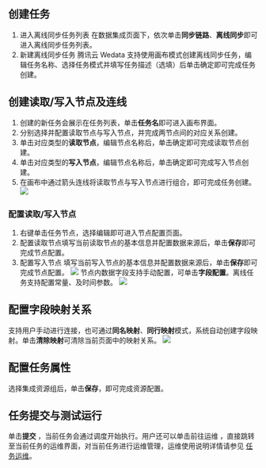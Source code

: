 ﻿## 创建任务
1. 进入离线同步任务列表
在数据集成页面下，依次单击**同步链路**、**离线同步**即可进入离线同步任务列表。
2. 新建离线同步任务
腾讯云 Wedata 支持使用画布模式创建离线同步任务，编辑任务名称、选择任务模式并填写任务描述（选填）后单击确定即可完成任务创建。

## 创建读取/写入节点及连线
1. 创建的新任务会展示在任务列表，单击**任务名**即可进入画布界面。
2. 分别选择并配置读取节点与写入节点，并完成两节点间的对应关系创建。
3. 单击对应类型的**读取节点**，编辑节点名称后，单击确定即可完成读取节点创建。
4. 单击对应类型的**写入节点**，编辑节点名称后，单击确定即可完成写入节点创建。
5. 在画布中通过箭头连线将读取节点与写入节点进行组合，即可完成任务创建。
![](https://qcloudimg.tencent-cloud.cn/raw/6d84f7b79bf16aee1725c86631c0dee9.png)

### 配置读取/写入节点
1. 右键单击任务节点，选择编辑即可进入节点配置页面。
2. 配置读取节点填写当前读取节点的基本信息并配置数据来源后，单击**保存**即可完成节点配置。
3. 配置写入节点
填写当前写入节点的基本信息并配置数据来源后，单击**保存**即可完成节点配置。
![](https://qcloudimg.tencent-cloud.cn/raw/2132f1afe2cc1455ba155038caa6c58a.png)
节点内数据字段支持手动配置，可单击**字段配置**。离线任务支持配置常量、及时间参数。
![](https://qcloudimg.tencent-cloud.cn/raw/5680fe833d933d4dbb97961a9b7da4f7.png)

## 配置字段映射关系
支持用户手动进行连接，也可通过**同名映射**、**同行映射**模式，系统自动创建字段映射。单击**清除映射**可清除当前页面中的映射关系。
![](https://qcloudimg.tencent-cloud.cn/raw/1df10e4827a66572a21352ce6fb44c37.png)

## 配置任务属性
选择集成资源组后，单击**保存**，即可完成资源配置。

## 任务提交与测试运行
单击**提交** ，当前任务会通过调度开始执行。用户还可以单击前往运维 ，直接跳转至当前任务的运维界面，对当前任务进行运维管理，运维使用说明详情请参见 [任务运维]()。
